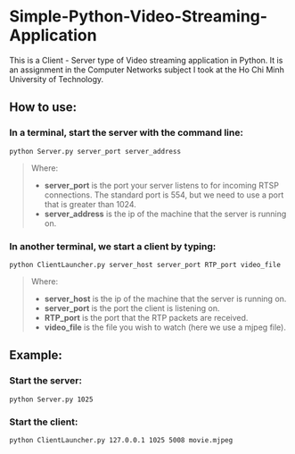 # Simple-Python-Video-Streaming-Application
This is a Client - Server type of Video streaming application in Python. It is an assignment in the Computer Networks subject I took at the Ho Chi Minh University of Technology.

## How to use:
### In a terminal, start the server with the command line:
    python Server.py server_port server_address
<blockquote>
  Where:
  <ul>
      <li><strong>server_port</strong> is the port your server listens to for incoming RTSP connections. The standard port is 554, but we need to use a port that is greater than 1024.</li>
      <li><strong>server_address</strong> is the ip of the machine that the server is running on.</li>
  </ul>
</blockquote>

### In another terminal, we start a client by typing:
    python ClientLauncher.py server_host server_port RTP_port video_file
<blockquote>
  Where:
  <ul>
    <li><strong>server_host</strong> is the ip of the machine that the server is running on.</li>
    <li><strong>server_port</strong> is the port the client is listening on.</li>
    <li><strong>RTP_port</strong> is the port that the RTP packets are received.</li>
    <li><strong>video_file</strong> is the file you wish to watch (here we use a mjpeg file).</li>
  </ul>
</blockquote>

## Example:
### Start the server:
    python Server.py 1025

### Start the client:
    python ClientLauncher.py 127.0.0.1 1025 5008 movie.mjpeg
